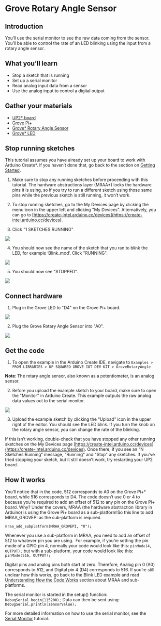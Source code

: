 # Grove Rotary Angle Sensor

## Introduction
You’ll use the serial monitor to see the raw data coming from the sensor. You’ll be able to control the rate of an LED blinking using the input from a rotary angle sensor.

## What you’ll learn
* Stop a sketch that is running
* Set up a serial monitor
* Read analog input data from a sensor
* Use the analog input to control a digital output

## Gather your materials
* [UP2* board](http://www.up-board.org/upsquared)
* [Grove Pi+](http://wiki.seeedstudio.com/wiki/GrovePi%2b)
* [Grove* Rotary Angle Sensor](http://wiki.seeed.cc/Grove-Rotary_Angle_Sensor)
* [Grove* LED](http://wiki.seeed.cc/Grove-LED_Socket_Kit)

## Stop running sketches
This tutorial assumes you have already set up your board to work with Arduino Create*. If you haven’t done that, go back to the section on [Getting Started](https://software.intel.com/node/e5977984-ca1e-4e58-bbda-76292a51249d).

1. Make sure to stop any running sketches before proceeding with this tutorial. The hardware abstractions layer (MRAA*) locks the hardware pins it is using, so if you try to run a different sketch using those same pins while the previous sketch is still running, it won’t work.

2. To stop running sketches, go to the My Devices page by clicking the menu icon in the upper left and clicking "My Devices". Alternatively, you can go to [https://create-intel.arduino.cc/devices](https://create-intel.arduino.cc/devices).

3. Click "1 SKETCHES RUNNING" 

![](https://software.intel.com/sites/default/files/did_feeds_images/783cf14f-4e48-45f4-b3d6-21dc3aff16fb/783cf14f-4e48-45f4-b3d6-21dc3aff16fb-imageId=ac9261db-295b-4197-86a9-5c68e56abc4c.png)

4. You should now see the name of the sketch that you ran to blink the LED, for example ‘Blink_mod’. Click "RUNNING".

![](https://software.intel.com/sites/default/files/did_feeds_images/783cf14f-4e48-45f4-b3d6-21dc3aff16fb/783cf14f-4e48-45f4-b3d6-21dc3aff16fb-imageId=531bf600-b939-40c8-ae03-30a60eae9b57.png)

5. You should now see "STOPPED".

![](https://software.intel.com/sites/default/files/did_feeds_images/783cf14f-4e48-45f4-b3d6-21dc3aff16fb/783cf14f-4e48-45f4-b3d6-21dc3aff16fb-imageId=b9883f09-80ba-4666-9475-2d4cfac48b19.png)

## Connect hardware
1. Plug in the Grove LED to "D4" on the Grove Pi+ board.

![](https://software.intel.com/sites/default/files/did_feeds_images/783cf14f-4e48-45f4-b3d6-21dc3aff16fb/783cf14f-4e48-45f4-b3d6-21dc3aff16fb-imageId=414bd27d-3736-4918-ae7e-7bf96c0c393a.jpg)

2. Plug the Grove Rotary Angle Sensor into "A0".

![](https://software.intel.com/sites/default/files/did_feeds_images/783cf14f-4e48-45f4-b3d6-21dc3aff16fb/783cf14f-4e48-45f4-b3d6-21dc3aff16fb-imageId=6c5e5265-5841-436d-a586-ebb0524ac151.png)

## Get the code
1. To open the example in the Arduino Create IDE, navigate to `Examples > FROM LIBRARIES > UP SQUARED GROVE IOT DEV KIT > GroveRotaryAngle`

**Note**: The rotary angle sensor, also known as a potentiometer, is an analog sensor.

2. Before you upload the example sketch to your board, make sure to open the "Monitor" in Arduino Create. This example outputs the raw analog data values out to the serial monitor.

![](https://software.intel.com/sites/default/files/did_feeds_images/783cf14f-4e48-45f4-b3d6-21dc3aff16fb/783cf14f-4e48-45f4-b3d6-21dc3aff16fb-imageId=e5b6aa4f-2df6-4d7b-b26a-58bc2b8ffad0.png)

3. Upload the example sketch by clicking the "Upload" icon in the upper right of the editor. You should see the LED blink. If you turn the knob on the rotary angle sensor, you can change the rate of the blinking.

If this isn’t working, double-check that you have stopped any other running sketches on the My Devices page [https://create-intel.arduino.cc/devices](https://create-intel.arduino.cc/devices). Once there, if you see an “N Sketches Running” message, "Running" and "Stop" any sketches. If you’ve tried stopping your sketch, but it still doesn’t work, try restarting your UP2 board.

## How it works
You’ll notice that in the code, 512 corresponds to A0 on the Grove Pi+* board, while 516 corresponds to D4. The code doesn’t use 0 or 4 to because you’re required to add an offset of 512 to any pin on the Grove Pi+ board. Why? Under the covers, MRAA (the hardware abstraction library in Arduino) is using the Grove Pi+ board as a sub-platform!So this line to add MRAA_GROVEPI as the sub-platform is required.

`mraa_add_subplatform(MRAA_GROVEPI, "0");`

Whenever you use a sub-platform in MRAA, you need to add an offset of 512 to whatever pin you are using.  For example, if you’re setting the pin mode of a GPIO pin 4, normally your code would look like this: `pinMode(4, OUTPUT);` but with a sub-platform, your code would look like this: `pinMode(516, OUTPUT);`

Digital pins and analog pins both start at zero. Therefore, Analog pin 0 (A0) corresponds to 512, and Digital pin 4 (D4) corresponds to 516. If you’re still unclear how this works, go back to the Blink LED example and read [Understanding How the Code Works](https://software.intel.com/node/d363382b-de12-4019-9c10-c9c89470dd74#Understanding_how_the_code_works) section about MRAA and sub-platforms.

The serial monitor is started in the setup() function: `DebugSerial.begin(115200);`
Data can then be sent using: `DebugSerial.println(sensorValue);`

For more detailed information on how to use the serial monitor, see the [Serial Monitor](https://software.intel.com/node/8d850e2a-d72f-4652-bcbd-254335682b5f) tutorial.

